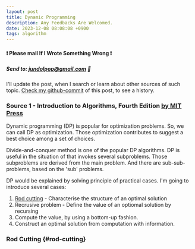 ```yaml
---
layout: post
title: Dynamic Programming
description: Any Feedbacks Are Welcomed.
date: 2023-12-08 08:08:08 +0900
tags: algorithm
---
```


#### ❗ Please mail If I Wrote Something Wrong ❗
##### Send to: <jundolpop@gmail.com> 📧

I'll update the post, when I search or learn about other sources of such topic. [Check my github-commit](#) of this post, to see a history.

### Source 1 - Introduction to Algorithms, Fourth Edition [by MIT Press](https://mitpress.mit.edu/9780262046305/introduction-to-algorithms/)

Dynamic programming (DP) is popular for optimization problems. So, we can call DP as optimization. Those optimization contributes to suggest a best choice among a set of choices.

Divide-and-conquer method is one of the popular DP algorithms. DP is useful in the situation of that invokes several subproblems. Those subproblems are derived from the main problem. And there are sub-sub-problems, based on the 'sub' problems.

DP would be explained by solving principle of practical cases. I'm going to introduce several cases:

1. [Rod cutting](#rod-cutting) - Characterise the structure of an optimal solution
2. Recrusive problem - Define the value of an optiomal solution by recursing
3. Compute the value, by using a bottom-up fashion.
4. Construct an optimal solution from computation with information.


### Rod Cutting {#rod-cutting}



